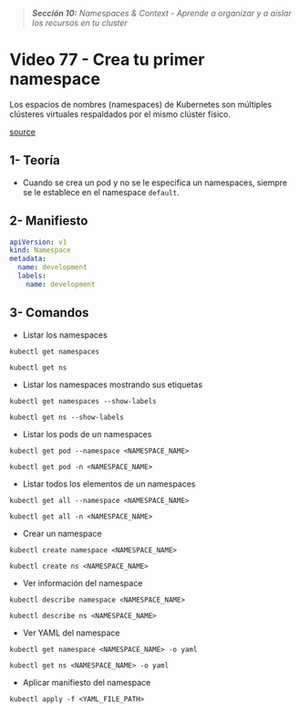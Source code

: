 > _**Sección 10:** Namespaces & Context - Aprende a organizar y a aislar los recursos en tu cluster_

# Video 77 - Crea tu primer namespace

Los espacios de nombres (namespaces) de Kubernetes son múltiples clústeres virtuales respaldados por el mismo clúster físico.  

[source](https://kubernetes.io/es/docs/concepts/overview/working-with-objects/namespaces/)

## 1- Teoría

- Cuando se crea un pod y no se le especifica un namespaces, siempre se le establece en el namespace `default`.

## 2- Manifiesto

```yaml
apiVersion: v1
kind: Namespace
metadata:
  name: development
  labels:
    name: development
```

## 3- Comandos

- Listar los namespaces

```shell
kubectl get namespaces
```

```shell
kubectl get ns
```

- Listar los namespaces mostrando sus etiquetas

```shell
kubectl get namespaces --show-labels
```

```shell
kubectl get ns --show-labels
```

- Listar los pods de un namespaces

```shell
kubectl get pod --namespace <NAMESPACE_NAME>
```

```shell
kubectl get pod -n <NAMESPACE_NAME>
```

- Listar todos los elementos de un namespaces

```shell
kubectl get all --namespace <NAMESPACE_NAME>
```

```shell
kubectl get all -n <NAMESPACE_NAME>
```

- Crear un namespace

```shell
kubectl create namespace <NAMESPACE_NAME>
```

```shell
kubectl create ns <NAMESPACE_NAME>
```

- Ver información del namespace

```shell
kubectl describe namespace <NAMESPACE_NAME>
```

```shell
kubectl describe ns <NAMESPACE_NAME>
```

- Ver YAML del namespace

```shell
kubectl get namespace <NAMESPACE_NAME> -o yaml
```

```shell
kubectl get ns <NAMESPACE_NAME> -o yaml
```

- Aplicar manifiesto del namespace

```shell
kubectl apply -f <YAML_FILE_PATH>
```